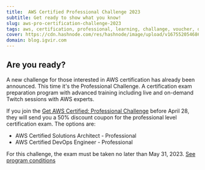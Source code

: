 ```yaml
---
title:  AWS Certified Professional Challenge 2023 
subtitle: Get ready to show what you know!
slug: aws-pro-certification-challenge-2023
tags: aws, certification, professional, learning, challange, voucher, discount, exam
cover: https://cdn.hashnode.com/res/hashnode/image/upload/v1675520546860/6blFGu6QF.jpg?auto=compress
domain: blog.igvir.com
---
```


## Are you ready?

A new challenge for those interested in AWS certification has already been announced. This time it's the Professional Challenge. A certification exam preparation program with advanced training including live and on-demand Twitch sessions with AWS experts.

If you join the [Get AWS Certified: Professional Challenge](https://pages.awscloud.com/GLOBAL-ln-GC-TrainCert-Professional-Certification-Challenge-Registration-2023.html) before April 28, they will send you a 50% discount coupon for the professional level certification exam. The options are:

- AWS Certified Solutions Architect - Professional
- AWS Certified DevOps Engineer - Professional
 

For this challenge, the exam must be taken no later than May 31, 2023.
[See program conditions](https://pages.awscloud.com/GLOBAL-ln-GC-TrainCert-Professional-Certification-Challenge-Terms-and-Conditions-2023-learn.html)

